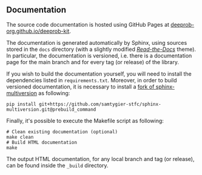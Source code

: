 ## Documentation

The source code documentation is hosted using GitHub Pages at
[deeprob-org.github.io/deeprob-kit](https://deeprob-org.github.io/deeprob-kit/).

The documentation is generated automatically by Sphinx, using sources stored in the `docs` directory
(with a slightly modified [*Read-the-Docs*](https://readthedocs.org/) theme).
In particular, the documentation is versioned, i.e. there is a documentation page for the main branch and for every tag
(or release) of the library.

If you wish to build the documentation yourself, you will need to install the dependencies listed in `requirements.txt`.
Moreover, in order to build versioned documentation, it is necessary to install a
[fork of sphinx-multiversion](https://github.com/Holzhaus/sphinx-multiversion/pull/62) as following:
```shell
pip install git+https://github.com/samtygier-stfc/sphinx-multiversion.git@prebuild_command
```

Finally, it's possible to execute the Makefile script as following:
```shell
# Clean existing documentation (optional)
make clean
# Build HTML documentation
make
```
The output HTML documentation, for any local branch and tag (or release), can be found inside the `_build`
directory.
